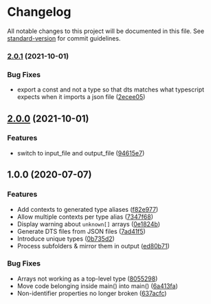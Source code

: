 # Changelog

All notable changes to this project will be documented in this file. See [standard-version](https://github.com/conventional-changelog/standard-version) for commit guidelines.

### [2.0.1](https://github.com/aspect-dev/json-dts-generator/compare/v2.0.0...v2.0.1) (2021-10-01)


### Bug Fixes

* export a const and not a type so that dts matches what typescript expects when it imports a json file ([2ecee05](https://github.com/aspect-dev/json-dts-generator/commit/2ecee05945d2830aa2afe725b1190e25954e57c3))

## [2.0.0](https://github.com/aspect-dev/json-dts-generator/compare/v1.0.0...v2.0.0) (2021-10-01)


### Features

* switch to input_file and output_file ([94615e7](https://github.com/aspect-dev/json-dts-generator/commit/94615e75ff83625d3e8fba99df8c11765b19c22b))

## 1.0.0 (2020-07-07)


### Features

* Add contexts to generated type aliases ([f82e977](https://github.com/Asha20/json-dts-generator/commit/f82e977829b05581fac8d6358be322daab77369f))
* Allow multiple contexts per type alias ([7347f68](https://github.com/Asha20/json-dts-generator/commit/7347f687cb02354aa7e5073f2ebd776c616d66bb))
* Display warning about `unknown[]` arrays ([0e1824b](https://github.com/Asha20/json-dts-generator/commit/0e1824bd51e778717c3f5c8c1f88a41f006f0a80))
* Generate DTS files from JSON files ([7ad41f5](https://github.com/Asha20/json-dts-generator/commit/7ad41f5eb9758e832c88ffbfa24413cb732a48e4))
* Introduce unique types ([0b735d2](https://github.com/Asha20/json-dts-generator/commit/0b735d266de3d9a2e60de3dbe82e2e1fc7dad8cb))
* Process subfolders & mirror them in output ([ed80b71](https://github.com/Asha20/json-dts-generator/commit/ed80b7148933efdf6909e89b6ec2dd83545ce436))


### Bug Fixes

* Arrays not working as a top-level type ([8055298](https://github.com/Asha20/json-dts-generator/commit/805529895dcdaee36874ee859dd8038258cd7807))
* Move code belonging inside main() into main() ([6a413fa](https://github.com/Asha20/json-dts-generator/commit/6a413fa04035714662483b73564b3ede6a02d5cf))
* Non-identifier properties no longer broken ([637acfc](https://github.com/Asha20/json-dts-generator/commit/637acfc405e494ddc146008624648160f47b183f))
